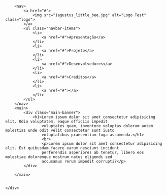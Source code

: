 <div class="container">
        <div class="navbar-container"></div>
        
        <nav>
            <a href="#">
                <img src="1agustus_little_bee.jpg" alt="Logo Test" class="logo">
            </a>
            <ul class="navbar-items">
                <li>
                    <a href="#">Apresentação</a>
                </li>
                <li>
                    <a href="#">Projeto</a>
                </li>
                <li>
                    <a href="#">Desenvolvedores</a>
                </li>
                <li>
                    <a href="#">Créditos</a>
                </li>
                <li>
                    <a href="#"></a>
                </li>
            </ul>
        </nav>
        <main>
            <div class="main-banner">
                <h1>Lorem ipsum dolor sit amet consectetur adipisicing elit. Odio voluptatem, eaque officiis impedit
                    voluptates quam, inventore voluptas dolorum autem molestias unde odit velit consectetur sunt iusto
                    voluptatibus praesentium fuga assumenda.</h1>
                    <br>
                    <p>Lorem ipsum dolor sit amet consectetur adipisicing elit. Est quibusdam facere earum nesciunt incidunt
                    perferendis asperiores ab tenetur, libero eos molestiae doloremque nostrum natus eligendi sed
                    accusamus rerum impedit corrupti?</p>
            </div>

        </main>


    </div>

    
 
